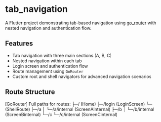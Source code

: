 # tab_navigation

A Flutter project demonstrating tab-based navigation using [go_router](https://pub.dev/packages/go_router) with nested navigation and authentication flow.

## Features

- Tab navigation with three main sections (A, B, C)
- Nested navigation within each tab
- Login screen and authentication flow
- Route management using `GoRouter`
- Custom root and shell navigators for advanced navigation scenarios

## Route Structure

[GoRouter] Full paths for routes:
            ├─/ (Home)
            ├─/login (LoginScreen)
            └─ (ShellRoute)
              ├─/a
              │ └─/a/internal (ScreenAInternal)
              ├─/b
              │ └─/b/internal (ScreenBinternal)
              └─/c
                └─/c/internal (ScreenCinternal)